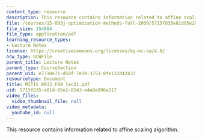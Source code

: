 ```yaml
---
content_type: resource
description: This resource contains information related to affine scaling algorithm.
file: /courses/15-093j-optimization-methods-fall-2009/5715f835e81d95e28543e4a8e896a517_MIT15_093J_F09_lec21.pdf
file_size: 154804
file_type: application/pdf
learning_resource_types:
- Lecture Notes
license: https://creativecommons.org/licenses/by-nc-sa/4.0/
ocw_type: OCWFile
parent_title: Lecture Notes
parent_type: CourseSection
parent_uid: e7710e71-d58f-7e19-3751-8fe133d42432
resourcetype: Document
title: MIT15_093J_F09_lec21.pdf
uid: 5715f835-e81d-95e2-8543-e4a8e896a517
video_files:
  video_thumbnail_file: null
video_metadata:
  youtube_id: null
---
```

This resource contains information related to affine scaling algorithm.
